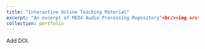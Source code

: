 ```yaml
---
title: "Interactive Online Teaching Material"
excerpt: "An excerpt of MED4 Audio Processing Repository"<br/><img src='/images/PORT_APPD.png>"
collection: portfolio
---
```


Add DOI.